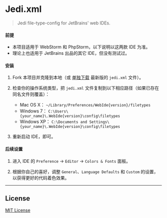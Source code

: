 # Jedi.xml

> Jedi file-type-config for JetBrains' web IDEs.

#### 前提

* 本项目适用于 WebStorm 和 PhpStorm，以下说明以这两款 IDE 为准。
* 理论上也适用于 JetBrains 出品的其它 IDE，但没有测试过。

#### 安装

1. Fork 本项目并克隆到本地（或 [单独下载](https://raw.githubusercontent.com/cssmagic/jedi.xml/master/jedi.xml) 最新版的 `jedi.xml` 文件）。

2. 检查你的操作系统类型，把 `jedi.xml` 文件复制到以下相应路径（如果已存在同名文件则覆盖）：
    * Mac OS X： `~/Library/Preferences/WebIde{version}/filetypes`
    * Windows 7： `C:\Users\{your_name}\.WebIde{version}\config\filetypes`
    * Windows XP： `C:\Documents and Settings\{your_name}\.WebIde{version}\config\filetypes`

3. 重新启动 IDE，即可。

#### 后续设置

1. 进入 IDE 的 `Preference` → `Editor` → `Colors & Fonts` 面板。

2. 根据你自己的喜好，调整 `General`、`Language Defaults` 和 `Custom` 的设置，以获得更好的代码着色效果。

***

## License

[MIT License](http://www.opensource.org/licenses/mit-license.php)
